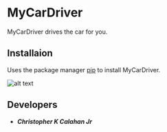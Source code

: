 # MyCarDriver
MyCarDriver drives the car for you.

## Installaion
Uses the package manager [pip](https://pypi.org/project/pip/) to install MyCarDriver.

![alt text](https://pypi.org/static/images/logo-small.95de8436.svg)

## Developers
* ***Christopher K Calahan Jr***
